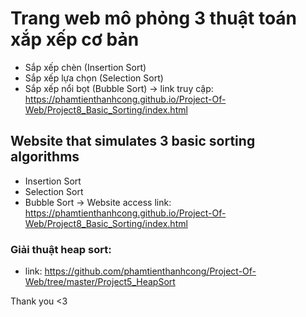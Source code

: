 # Trang web mô phỏng 3 thuật toán xắp xếp cơ bản
- Sắp xếp chèn (Insertion Sort)
- Sắp xếp lựa chọn (Selection Sort)
- Sắp xếp nổi bọt (Bubble Sort)
-> link truy cập: https://phamtienthanhcong.github.io/Project-Of-Web/Project8_Basic_Sorting/index.html

## Website that simulates 3 basic sorting algorithms
- Insertion Sort
- Selection Sort
- Bubble Sort
-> Website access link: https://phamtienthanhcong.github.io/Project-Of-Web/Project8_Basic_Sorting/index.html

### Giải thuật heap sort: 
- link: https://github.com/phamtienthanhcong/Project-Of-Web/tree/master/Project5_HeapSort

Thank you <3
